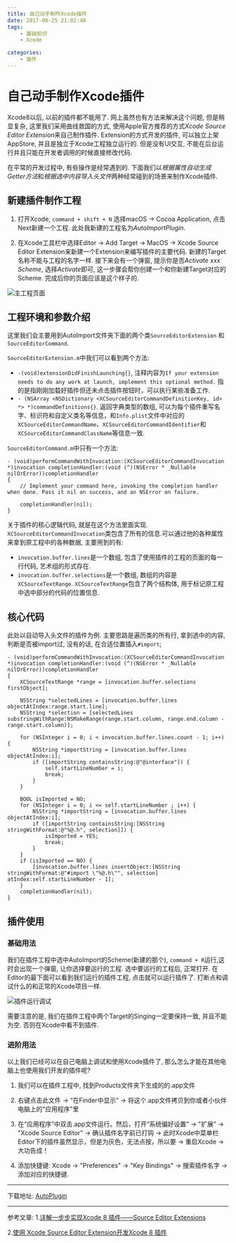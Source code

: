 ```yaml
---
title: 自己动手制作Xcode插件
date: 2017-06-25 21:02:48
tags:
    - 基础知识
    - Xcode

categories:
    - 插件
---
```


# 自己动手制作Xcode插件

Xcode8以后, 以前的插件都不能用了. 网上虽然也有方法来解决这个问题, 但是稍显复杂, 这里我们采用曲线救国的方式, 使用Apple官方推荐的方式*Xcode Source Editor Extension*来自己制作插件. Extension的方式开发的插件, 可以独立上架AppStore, 并且是独立于Xcode工程独立运行的. 但是没有UI交互, 不能在后台运行并且只能在开发者调用的时候直接修改代码.

在平常的开发过程中, 有些操作是经常遇到的. 下面我们以*根据属性自动生成Getter方法*和*根据选中内容导入头文件*两种经常碰到的场景来制作Xcode插件.

## 新建插件制作工程

1. 打开Xcode, `command + shift + N` 选择macOS -> Cocoa Application, 点击Next新建一个工程. 此处我新建的工程名为*AutoImportPlugin*.

2. 在Xcode工具栏中选择Editor -> Add Target -> MacOS -> Xcode Source Editor Extension来新建一个Extension来编写插件的主要代码. 新建的Target名称不能与工程的名字一样. 接下来会有一个弹窗, 提示你是否*Activate xxx Scheme*, 选择*Activate*即可, 这一步骤会帮你创建一个和你新建Target对应的Scheme. 完成后你的页面应该是这个样子的.

![主工程页面](https://ws1.sinaimg.cn/large/006tKfTcgy1fgyotdiqdbj312w0q03zl.jpg)

## 工程环境和参数介绍

这里我们会主要用到AutoImport文件夹下面的两个类`SourceEditorExtension` 和 `SourceEditorCommand`. 

`SourceEditorExtension.m`中我们可以看到两个方法:

* `-(void)extensionDidFinishLaunching{}`, 注释内容为`If your extension needs to do any work at launch, implement this optional method.`   指的是指刚刚加载好插件但还未点击插件按钮时，可以执行某些准备工作.
* `- (NSArray <NSDictionary <XCSourceEditorCommandDefinitionKey, id> *> *)commandDefinitions{}`. 返回字典类型的数组, 可以为每个插件重写名字、标识符和自定义类名等信息，和`Info.plist`文件中对应的`XCSourceEditorCommandName`、`XCSourceEditorCommandIdentifier`和`XCSourceEditorCommandClassName`等信息一致.

`SourceEditorCommand.m`中只有一个方法:

````
- (void)performCommandWithInvocation:(XCSourceEditorCommandInvocation *)invocation completionHandler:(void (^)(NSError * _Nullable nilOrError))completionHandler
{
    // Implement your command here, invoking the completion handler when done. Pass it nil on success, and an NSError on failure.
    
    completionHandler(nil);
}
````

关于插件的核心逻辑代码, 就是在这个方法里面实现. `XCSourceEditorCommandInvocation`类包含了所有的信息.可以通过他的各种属性来拿到原工程中的各种数据, 主要用到的有:

* `invocation.buffer.lines`是一个数组, 包含了使用插件的工程的页面的每一行代码, 艺术组的形式存在. 
* `invocation.buffer.selections`是一个数组, 数组的内容是`XCSourceTextRange`. `XCSourceTextRange`包含了两个结构体, 用于标记原工程中选中部分的代码的位置信息.
## 核心代码

此处以自动导入头文件的插件为例. 主要思路是遍历类的所有行, 拿到选中的内容, 判断是否被import过, 没有的话, 在合适位置插入`#import`;
```
- (void)performCommandWithInvocation:(XCSourceEditorCommandInvocation *)invocation completionHandler:(void (^)(NSError * _Nullable nilOrError))completionHandler
{
    XCSourceTextRange *range = [invocation.buffer.selections firstObject];
    
    NSString *selectedLines = [invocation.buffer.lines objectAtIndex:range.start.line];
    NSString *selection = [selectedLines substringWithRange:NSMakeRange(range.start.column, range.end.column - range.start.column)];
    
    for (NSInteger i = 0; i < invocation.buffer.lines.count - 1; i++) {
        NSString *importString = [invocation.buffer.lines objectAtIndex:i];
        if ([importString containsString:@"@interface"]) {
            self.startLineNumber = i;
            break;
        }
    }
    
    BOOL isImported = NO;
    for (NSInteger i = 0; i <= self.startLineNumber ; i++) {
        NSString *importString = [invocation.buffer.lines objectAtIndex:i];
        if ([importString containsString:[NSString stringWithFormat:@"%@.h", selection]]) {
            isImported = YES;
            break;
        }
    }
    if (isImported == NO) {
        [invocation.buffer.lines insertObject:[NSString stringWithFormat:@"#import \"%@.h\"", selection] atIndex:self.startLineNumber - 1];
    }
    completionHandler(nil);
}
```


## 插件使用

### 基础用法

我们在插件工程中选中AutoImport的Scheme(新建的那个), `command + R`运行,这时会出现一个弹窗, 让你选择要运行的工程. 选中要运行的工程后, 正常打开. 在Editor的最下面可以看到我们运行的插件工程, 点击就可以运行插件了. 打断点和调试什么的和正常的Xcode项目一样.

![插件运行调试](https://ws4.sinaimg.cn/large/006tNc79gy1fgz0hh71w6j30ht0ccdgm.jpg)

需要注意的是, 我们在插件工程中两个Target的Singing一定要保持一致, 并且不能为空. 否则在Xcode中看不到插件.

### 进阶用法

以上我们已经可以在自己电脑上调试和使用Xcode插件了, 那么怎么才能在其他电脑上也使用我们开发的插件呢?

1. 我们可以在插件工程中, 找到Products文件夹下生成的的.app文件

2. 右键点击此文件 -> “在Finder中显示” -> 将这个.app文件拷贝到你或者小伙伴电脑上的"应用程序"里

3. 在“应用程序”中双击.app文件运行。然后，打开“系统偏好设置” -> "扩展" -> "Xcode Source Editor" -> 确认插件名字前已打钩 -> 此时Xcode中菜单栏Editor下的插件虽然显示，但是为灰色，无法点按，所以要 -> 重启Xcode -> 大功告成！

4. 添加快捷键: Xcode -> "Preferences" -> "Key Bindings" -> 搜索插件名字 -> 添加对应的快捷键.

-------
下载地址: [AutoPlugin](https://github.com/HChong3210/AutoGetterPlugin)

-------
参考文章:
1.[详解一步步实现Xcode 8 插件——Source Editor Extensions](http://www.jianshu.com/p/9c9d0fcc62cc)

2.[使用 Xcode Source Editor Extension开发Xcode 8 插件](http://www.code4app.com/blog-822721-394.html)

